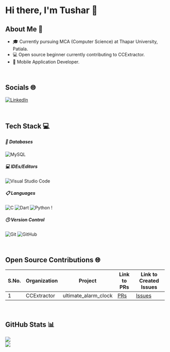 # Hi there, I'm Tushar 👋

## About Me 🚀

- 🎓 Currently pursuing MCA (Computer Science) at Thapar University, Patiala.
- 💻 Open source beginner currently contributing to CCExtractor. 
- 📱 Mobile Application Developer.

<br>

## Socials 🌐
[![LinkedIn](https://img.shields.io/badge/linkedin-%230077B5.svg?style=for-the-badge&logo=linkedin&logoColor=white)](https://www.linkedin.com/in/tushar-khandelwal-0082a7211/) 

<br>

## Tech Stack 💻


##### 💾 Databases
![MySQL](https://img.shields.io/badge/mysql-%2300f.svg?style=for-the-badge&logo=mysql&logoColor=white) 


##### 💻 IDEs/Editors
![Visual Studio Code](https://img.shields.io/badge/Visual%20Studio%20Code-0078d7.svg?style=for-the-badge&logo=visual-studio-code&logoColor=white) 

##### 📋 Languages
![C](https://img.shields.io/badge/c-%2300599C.svg?style=for-the-badge&logo=c&logoColor=white) ![Dart](https://img.shields.io/badge/dart-%230175C2.svg?style=for-the-badge&logo=dart&logoColor=white) ![Python](https://img.shields.io/badge/python-3670A0?style=for-the-badge&logo=python&logoColor=ffdd54) !

##### 🕓 Version Control
![Git](https://img.shields.io/badge/git-%23F05033.svg?style=for-the-badge&logo=git&logoColor=white) ![GitHub](https://img.shields.io/badge/github-%23121011.svg?style=for-the-badge&logo=github&logoColor=white)

<br>

## Open Source Contributions 🌐

| S.No. | Organization | Project      | Link to PRs | Link to Created Issues |
|-------|--------------|--------------|-------------|-------------------------|
| 1     | CCExtractor  | ultimate_alarm_clock      | [PRs](https://github.com/CCExtractor/ultimate_alarm_clock/pulls?q=is%3Apr+author%3Atushar11kh+is%3Aclosed) | [Issues](https://github.com/CCExtractor/ultimate_alarm_clock/issues?q=is%3Aissue+is%3Aclosed+author%3Atushar11kh)         |

<br>

## GitHub Stats 📊
![](https://github-readme-stats.vercel.app/api?username=tushar11kh&theme=great-gatsby&hide_border=false&include_all_commits=false&count_private=true)<br/>
![](https://github-readme-streak-stats.herokuapp.com/?user=tushar11kh&theme=great-gatsby&hide_border=false)<br/>


